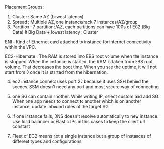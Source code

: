 Placement Groups:
  1) Cluster : Same AZ (Lowest latency)
  2) Spread : Multiple AZ, one instance/rack 7 instances/AZ/group
  3) Partition : 7 partitions/AZ, each partitions can have 100s of EC2 (Big Data)
  If Big Data + lowest latency : Cluster

ENI :
  Kind of Ethernet card attached to instance for internet connectivity within the VPC.
  
EC2-Hibernate :
  The RAM is stored into EBS root volume when the instance is stopped. When the instance is started, the RAM is taken from EBS root volume. That decreases the boot time.
  When you see the uptime, it will not start from 0 once it is started from the hibernation.

4) ec2 instance connect uses port 22 because it uses SSH behind the scenes.
SSM doesn't need any port and most secure way of connecting 

5) one SG can contain another. While writing IP, select custom and add SG. 
When one app needs to connect to another which is on another instance, update inbound rules of the target SG

6) if one instance fails, DNS doesn't resolve automatically to new instance. Use load balancer or Elastic IPs in this cases to keep the client url constant
7) Fleet of EC2 means not a single instance but a group of instances of different types and configurations.
